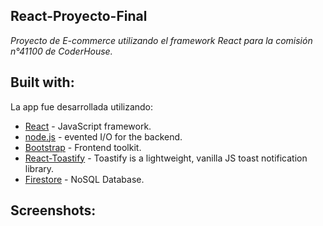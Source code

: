 ## React-Proyecto-Final

_Proyecto de E-commerce utilizando el framework React para la comisión n°41100 de CoderHouse._

## Built with:

La app fue desarrollada utilizando:

- [React](https://es.reactjs.org/) - JavaScript framework.
- [node.js](https://nodejs.org/en/) - evented I/O for the backend.
- [Bootstrap](https://getbootstrap.com/) - Frontend toolkit.
- [React-Toastify](https://fkhadra.github.io/react-toastify/introduction) - Toastify is a lightweight, vanilla JS toast notification library.
- [Firestore](https://console.firebase.google.com/firestore) - NoSQL Database.


## Screenshots: 